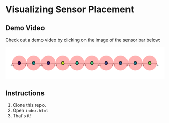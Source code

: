 # Visualizing Sensor Placement

## Demo Video

Check out a demo video by clicking on the image of the sensor bar below:

[![Sensor Bar](screenshots/sensor-bar.png)](screenshots/usage.mp4)

## Instructions

1. Clone this repo.
2. Open `index.html`
3. That's it!
